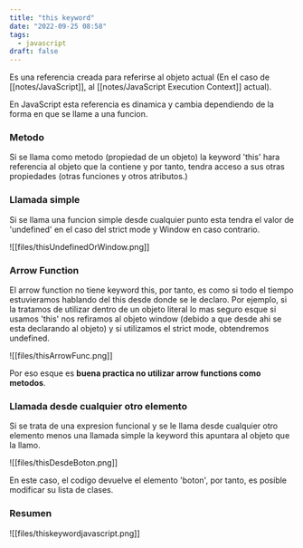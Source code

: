 ```yaml
---
title: "this keyword"
date: "2022-09-25 08:58"
tags: 
  - javascript
draft: false
---
```

Es una referencia creada para referirse al objeto actual (En el caso de [[notes/JavaScript]], al [[notes/JavaScript Execution Context]] actual).

En JavaScript esta referencia es dinamica y cambia dependiendo de la forma en que se llame a una funcion. 

### Metodo
Si se llama como metodo (propiedad de un objeto) la keyword 'this' hara referencia al objeto que la contiene y por tanto, tendra acceso a sus otras propiedades (otras funciones  y otros atributos.)

### Llamada simple
Si se llama una funcion simple desde cualquier punto esta tendra el valor de 'undefined' en el caso del strict mode y Window en caso contrario.

![[files/thisUndefinedOrWindow.png]]

### Arrow Function
El arrow function no tiene keyword this, por tanto, es como si todo el tiempo estuvieramos hablando del this desde donde se le declaro. Por ejemplo, si la tratamos de utilizar dentro de un objeto literal lo mas seguro esque si usamos 'this' nos refiramos al objeto window (debido a que desde ahi se esta declarando al objeto) y si utilizamos el strict mode, obtendremos undefined.

![[files/thisArrowFunc.png]]

Por eso esque es **buena practica no utilizar arrow functions como metodos**.

### Llamada desde cualquier otro elemento
Si se trata de una expresion funcional y se le llama desde cualquier otro elemento menos una llamada simple la keyword this apuntara al objeto que la llamo.  

![[files/thisDesdeBoton.png]]

En este caso, el codigo devuelve el elemento 'boton', por tanto, es posible modificar su lista de clases.

### Resumen
![[files/thiskeywordjavascript.png]]
